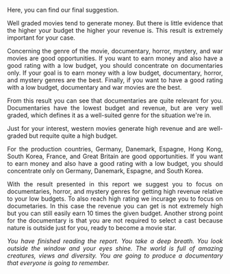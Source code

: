 <p align="justify"> Here, you can find our final suggestion. </p>
<p align="justify">  Well graded movies tend to generate money. But there is little evidence that the higher your budget the higher your revenue is. This result is extremely important for your case.</p>

<p align="justify"> Concerning the genre of the movie, documentary, horror, mystery, and war movies are good opportunities. If you want to earn money and also have a good rating with a low budget, you should concentrate on documentaries only. If your goal is to earn money with a low budget, documentary, horror, and mystery genres are the best. Finally, if you want to have a good rating with a low budget, documentary and war movies are the best.</p>

<p align="justify"> From this result you can see that documentaries are quite relevant for you. Documentaries have the lowest budget and revenue, but are very well graded, which defines it as a well-suited genre for the situation we're in. </p>

<p align="justify"> Just for your interest, western movies generate high revenue and are well-graded but requite quite a high budget. </p>

<p align="justify"> For the production countries, Germany, Danemark, Espagne, Hong Kong, South Korea, France, and Great Britain are good opportunities. If you want to earn money and also have a good rating with a low budget, you should concentrate only on Germany, Danemark, Espagne, and South Korea.</p>

<p align="justify"> With the result presented in this report we suggest you to focus on documentaries,  horror, and mystery genres for getting high revenue relative to  your low budgets. To also reach high rating we incurage you to focus on documetaries. In this case the revenue you can get is not extremely high but you can still easily earn 10 times the given budget. Another strong point for the documentary is that you are not required to select a cast because nature is outside just for you, ready to become a movie star. </p>

<p align="justify"><i> You have finished reading the report. You take a deep breath. You look outside the window and your eyes shine. The world is full of amazing creatures, views and diversity. You are going to produce a documentary that everyone is going to remember. </i></p>
